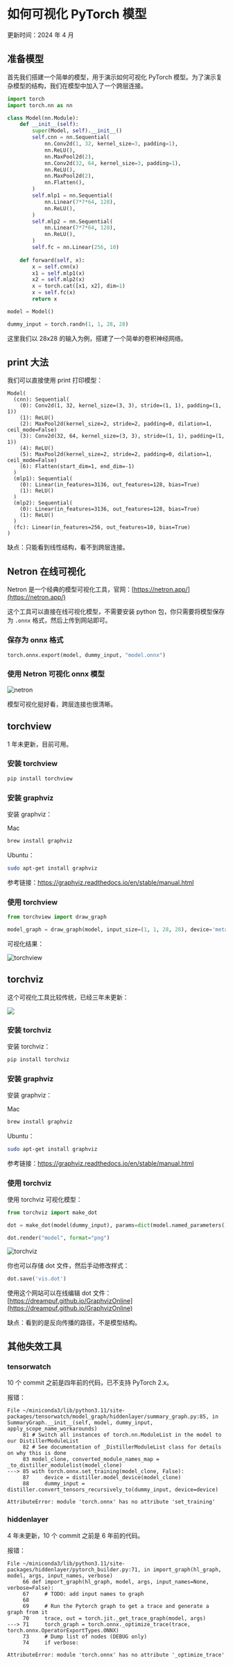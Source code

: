 # 如何可视化 PyTorch 模型

更新时间：2024 年 4 月

## 准备模型

首先我们搭建一个简单的模型，用于演示如何可视化 PyTorch 模型。为了演示复杂模型的结构，我们在模型中加入了一个跨层连接。

```python
import torch
import torch.nn as nn

class Model(nn.Module):
    def __init__(self):
        super(Model, self).__init__()
        self.cnn = nn.Sequential(
            nn.Conv2d(1, 32, kernel_size=3, padding=1),
            nn.ReLU(),
            nn.MaxPool2d(2),
            nn.Conv2d(32, 64, kernel_size=3, padding=1),
            nn.ReLU(),
            nn.MaxPool2d(2),
            nn.Flatten(),
        )
        self.mlp1 = nn.Sequential(
            nn.Linear(7*7*64, 128),
            nn.ReLU(),
        )
        self.mlp2 = nn.Sequential(
            nn.Linear(7*7*64, 128),
            nn.ReLU(),
        )
        self.fc = nn.Linear(256, 10)
    
    def forward(self, x):
        x = self.cnn(x)
        x1 = self.mlp1(x)
        x2 = self.mlp2(x)
        x = torch.cat([x1, x2], dim=1)
        x = self.fc(x)
        return x

model = Model()

dummy_input = torch.randn(1, 1, 28, 28)
```

这里我们以 28x28 的输入为例，搭建了一个简单的卷积神经网络。

## print 大法

我们可以直接使用 print 打印模型：

```
Model(
  (cnn): Sequential(
    (0): Conv2d(1, 32, kernel_size=(3, 3), stride=(1, 1), padding=(1, 1))
    (1): ReLU()
    (2): MaxPool2d(kernel_size=2, stride=2, padding=0, dilation=1, ceil_mode=False)
    (3): Conv2d(32, 64, kernel_size=(3, 3), stride=(1, 1), padding=(1, 1))
    (4): ReLU()
    (5): MaxPool2d(kernel_size=2, stride=2, padding=0, dilation=1, ceil_mode=False)
    (6): Flatten(start_dim=1, end_dim=-1)
  )
  (mlp1): Sequential(
    (0): Linear(in_features=3136, out_features=128, bias=True)
    (1): ReLU()
  )
  (mlp2): Sequential(
    (0): Linear(in_features=3136, out_features=128, bias=True)
    (1): ReLU()
  )
  (fc): Linear(in_features=256, out_features=10, bias=True)
)
```

缺点：只能看到线性结构，看不到跨层连接。

## Netron 在线可视化

Netron 是一个经典的模型可视化工具，官网：[https://netron.app/](https://netron.app/)

这个工具可以直接在线可视化模型，不需要安装 python 包，你只需要将模型保存为 `.onnx` 格式，然后上传到网站即可。

### 保存为 onnx 格式

```python
torch.onnx.export(model, dummy_input, "model.onnx")
```

### 使用 Netron 可视化 onnx 模型

![netron](visualize-pytorch-model/model.onnx.png)

模型可视化挺好看，跨层连接也很清晰。

## torchview

1 年未更新，目前可用。

### 安装 torchview

```bash
pip install torchview
```

### 安装 graphviz

安装 graphviz：

Mac

```bash
brew install graphviz
```

Ubuntu：

```bash
sudo apt-get install graphviz
```

参考链接：https://graphviz.readthedocs.io/en/stable/manual.html

### 使用 torchview

```python
from torchview import draw_graph

model_graph = draw_graph(model, input_size=(1, 1, 28, 28), device='meta', save_graph=True, expand_nested=True)
```

可视化结果：

![torchview](visualize-pytorch-model/model.gv.png)

## torchviz

这个可视化工具比较传统，已经三年未更新：

![](visualize-pytorch-model/image.png)

### 安装 torchviz

安装 torchviz：

```bash
pip install torchviz
```

### 安装 graphviz

安装 graphviz：

Mac

```bash
brew install graphviz
```

Ubuntu：

```bash
sudo apt-get install graphviz
```

参考链接：https://graphviz.readthedocs.io/en/stable/manual.html

### 使用 torchviz

使用 torchviz 可视化模型：

```python
from torchviz import make_dot

dot = make_dot(model(dummy_input), params=dict(model.named_parameters()))

dot.render("model", format="png")
```

![torchviz](visualize-pytorch-model/model.png)

你也可以存储 dot 文件，然后手动修改样式：

```py
dot.save('vis.dot')
```

使用这个网站可以在线编辑 dot 文件：[https://dreampuf.github.io/GraphvizOnline](https://dreampuf.github.io/GraphvizOnline)

缺点：看到的是反向传播的路径，不是模型结构。

## 其他失效工具

### tensorwatch

10 个 commit 之前是四年前的代码，已不支持 PyTorch 2.x。

报错：

```
File ~/miniconda3/lib/python3.11/site-packages/tensorwatch/model_graph/hiddenlayer/summary_graph.py:85, in SummaryGraph.__init__(self, model, dummy_input, apply_scope_name_workarounds)
     81 # Switch all instances of torch.nn.ModuleList in the model to our DistillerModuleList
     82 # See documentation of _DistillerModuleList class for details on why this is done
     83 model_clone, converted_module_names_map = _to_distiller_modulelist(model_clone)
---> 85 with torch.onnx.set_training(model_clone, False):
     87     device = distiller.model_device(model_clone)
     88     dummy_input = distiller.convert_tensors_recursively_to(dummy_input, device=device)

AttributeError: module 'torch.onnx' has no attribute 'set_training'
```

### hiddenlayer

4 年未更新，10 个 commit 之前是 6 年前的代码。

报错：

```
File ~/miniconda3/lib/python3.11/site-packages/hiddenlayer/pytorch_builder.py:71, in import_graph(hl_graph, model, args, input_names, verbose)
     66 def import_graph(hl_graph, model, args, input_names=None, verbose=False):
     67     # TODO: add input names to graph
     68
     69     # Run the Pytorch graph to get a trace and generate a graph from it
     70     trace, out = torch.jit._get_trace_graph(model, args)
---> 71     torch_graph = torch.onnx._optimize_trace(trace, torch.onnx.OperatorExportTypes.ONNX)
     73     # Dump list of nodes (DEBUG only)
     74     if verbose:

AttributeError: module 'torch.onnx' has no attribute '_optimize_trace'
```

